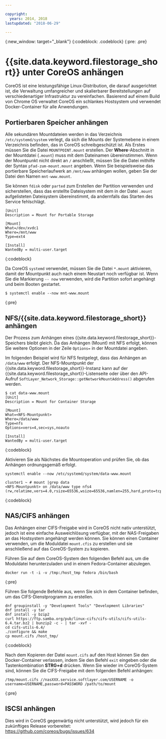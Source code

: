 ```yaml
---

copyright:
  years: 2014, 2018
lastupdated: "2018-06-29"

---
```

{:new_window: target="_blank"}
{:codeblock: .codeblock}
{:pre: .pre}

# {{site.data.keyword.filestorage_short}} unter CoreOS anhängen

CoreOS ist eine leistungsfähige Linux-Distribution, die darauf ausgerichtet ist, die Verwaltung umfangreicher und skalierbarer Bereitstellungen auf verschiedenartiger Infrastruktur zu vereinfachen. Basierend auf einem Build von Chrome OS verwaltet CoreOS ein schlankes Hostsystem und verwendet Docker-Container für alle Anwendungen.

## Portierbaren Speicher anhängen

Alle sekundären Mountdateien werden in das Verzeichnis `/etc/systemd/system` verlegt, da sich die Mounts der Systemebene in einem Verzeichnis befinden, das in CoreOS schreibgeschützt ist. Als Erstes müssen Sie die Datei `MOUNTPOINT.mount` erstellen. Der **Where**-Abschnitt in der Mountdatei (`.mount`) muss mit dem Dateinamen übereinstimmen. Wenn der Mountpunkt nicht direkt an `/` anschließt, müssen Sie die Datei mithilfe der Syntax `pfad-zum-mount.mount` angeben. Wenn Sie beispielsweise das portierbare Speicherlaufwerk an `/mnt/www` anhängen wollen, geben Sie der Datei den Namen `mnt-www.mount`.

Sie können `fdisk` oder `parted` zum Erstellen der Partition verwenden und sicherstellen, dass das erstellte Dateisystem mit dem in der Datei `.mount` aufgelisteten Dateisystem übereinstimmt, da andernfalls das Starten des Service fehlschlägt.


```
[Unit]
Description = Mount for Portable Storage

[Mount]
What=/dev/xvdc1
Where=/mnt/www
Type=ext4

[Install]
WantedBy = multi-user.target
```
{:codeblock}


Da CoreOS `systemd` verwendet, müssen Sie die Datei `*.mount` aktivieren, damit der Mountpunkt auch nach einem Neustart noch verfügbar ist. Wenn Sie die Markierung  ` -- now `  verwenden, wird die Partition sofort angehängt und beim Booten gestartet.

```
$ systemctl enable --now mnt-www.mount
```
{:pre}

## NFS/{{site.data.keyword.filestorage_short}} anhängen

Der Prozess zum Anhängen eines {{site.data.keyword.filestorage_short}}-Speichers bleibt gleich. Da das Anhängen (Mount) mit NFS erfolgt, können Sie weitere Optionen in der Zeile `Options=` in der Mountdatei angeben. 

Im folgenden Beispiel wird für NFS festgelegt, dass das Anhängen an `/data/www` erfolgt. Der NFS-Mountpunkt der {{site.data.keyword.filestorage_short}}-Instanz kann auf der {{site.data.keyword.filestorage_short}}-Listenseite oder über den API-Aufruf `SoftLayer_Network_Storage::getNetworkMountAddress()` abgerufen werden.

```
$ cat data-www.mount
[Unit]
Description = Mount for Container Storage

[Mount]
What=<NFS-Mountpunkt>
Where=/data/www
Type=nfs
Options=vers=4,sec=sys,noauto

[Install]
WantedBy = multi-user.target
```
{:codeblock}

Aktivieren Sie als Nächstes die Mountoperation und prüfen Sie, ob das Anhängen ordnungsgemäß erfolgt.

```
systemctl enable --now /etc/systemd/system/data-www.mount

cluster1 ~ # mount |grep data
<NFS-Mountpunkt> on /data/www type nfs4 (rw,relatime,vers=4.0,rsize=65536,wsize=65536,namlen=255,hard,proto=tcp,port=0,timeo=600,retrans=2,sec=sys,clientaddr=10.81.x.x,local_lock=none,addr=10.1.x.x)
```
{:codeblock}
 
## NAS/CIFS anhängen

Das Anhängen einer CIFS-Freigabe wird in CoreOS nicht nativ unterstützt, jedoch ist eine einfache Ausweichlösung verfügbar, mit der NAS-Freigaben an das Hostsystem angehängt werden können. Sie können einen Container verwenden, um die Moduldatei `mount.cfis` zu erstellen und sie anschließend auf das CoreOS-System zu kopieren.
 
Führen Sie auf dem CoreOS-System den folgenden Befehl aus, um die Moduldatei herunterzuladen und in einem Fedora-Container abzulegen.

```
docker run -t -i -v /tmp:/host_tmp fedora /bin/bash
```
{:pre}
 
Führen Sie folgende Befehle aus, wenn Sie sich in dem Container befinden, um das CIFS-Dienstprogramm zu erstellen.

```
dnf groupinstall -y "Development Tools" "Development Libraries"
dnf install -y tar
dnf install -y bzip2
curl https://ftp.samba.org/pub/linux-cifs/cifs-utils/cifs-utils-6.4.tar.bz2 | bunzip2 -c - | tar -xvf -
cd cifs-utils-6.4/
./configure && make
cp mount.cifs /host_tmp/
```
{:codeblock}
 
Nach dem Kopieren der Datei `mount.cifs` auf den Host können Sie den Docker-Container verlassen, indem Sie den Befehl `exit` eingeben oder die Tastenkombination **STRG+d** drücken. Wenn Sie wieder im CoreOS-System sind, können Sie die CIFS-Freigabe mit dem folgenden Befehl anhängen: 
```
/tmp/mount.cifs //nasXXX.service.softlayer.com/USERNAME -o username=USERNAME,password=PASSWORD /path/to/mount
```
{:pre}
 
## ISCSI anhängen

Dies wird in CoreOS gegenwärtig nicht unterstützt, wird jedoch für ein zukünftiges Release vorbereitet: https://github.com/coreos/bugs/issues/634
